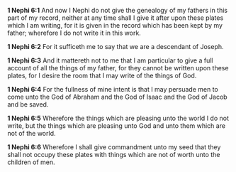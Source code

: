 **1 Nephi 6:1** And now I Nephi do not give the genealogy of my fathers in this part of my record, neither at any time shall I give it after upon these plates which I am writing, for it is given in the record which has been kept by my father; wherefore I do not write it in this work.

**1 Nephi 6:2** For it sufficeth me to say that we are a descendant of Joseph.

**1 Nephi 6:3** And it mattereth not to me that I am particular to give a full account of all the things of my father, for they cannot be written upon these plates, for I desire the room that I may write of the things of God.

**1 Nephi 6:4** For the fullness of mine intent is that I may persuade men to come unto the God of Abraham and the God of Isaac and the God of Jacob and be saved.

**1 Nephi 6:5** Wherefore the things which are pleasing unto the world I do not write, but the things which are pleasing unto God and unto them which are not of the world.

**1 Nephi 6:6** Wherefore I shall give commandment unto my seed that they shall not occupy these plates with things which are not of worth unto the children of men.

